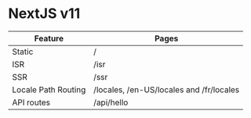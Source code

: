# NextJS v11


| Feature  | Pages |
| ------------- | ------------- |
| Static  | /  |
| ISR  | /isr  |
| SSR  | /ssr  |
| Locale Path Routing  | /locales, /en-US/locales and /fr/locales  |
| API routes  | /api/hello  |
